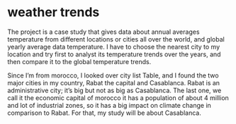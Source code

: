# weather trends

The project is a case study that gives data about annual averages temperature from different locations or cities all over the world, and global yearly average data temperature. I have to choose the nearest city to my location and try first to analyst its temperature trends over the years, and then compare it to the global temperature trends.

Since I’m from morocco, I looked over city list Table, and I found the two major cities in my country, Rabat the capital and Casablanca. Rabat is an administrative city; it’s big but not as big as Casablanca. The last one, we call it the economic capital of morocco it has a population of about 4 million and lot of industrial zones, so it has a big impact on climate change in comparison to Rabat. For that, my study will be about Casablanca.
